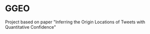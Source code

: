 GGEO
====

Project based on paper "Inferring the Origin Locations of Tweets with Quantitative Confidence"
